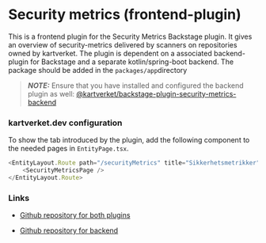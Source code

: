 # Security metrics (frontend-plugin)

This is a frontend plugin for the Security Metrics Backstage plugin. It gives an overview of security-metrics delivered
by scanners on repositories owned by kartverket. The plugin is dependent on a associated backend-plugin for Backstage
and a separate kotlin/spring-boot backend. The package should be added in the `packages/app`directory

> **_NOTE:_** Ensure that you have installed and configured the backend plugin as
> well: [@kartverket/backstage-plugin-security-metrics-backend](https://www.npmjs.com/package/@kartverket)

### kartverket.dev configuration

To show the tab introduced by the plugin, add the following component to the needed pages in `EntityPage.tsx`.

```typescript
<EntityLayout.Route path="/securityMetrics" title="Sikkerhetsmetrikker">
    <SecurityMetricsPage />
</EntityLayout.Route>
```

### Links

- [Github repository for both plugins](https://github.com/kartverket/sikkerhetsmetrikker-plugin)

- [Github repository for backend](https://github.com/kartverket/sikkerhetsmetrikker-plugin-backend)
